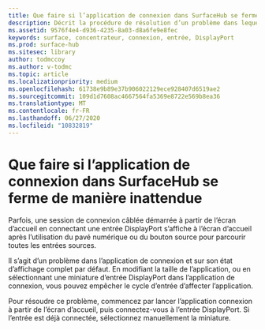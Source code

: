 ```yaml
---
title: Que faire si l’application de connexion dans SurfaceHub se ferme de manière inattendue
description: Décrit la procédure de résolution d’un problème dans lequel l’application de connexion dans surface Hub s’arrête sur l’écran d’accueil après le recyclage des entrées.
ms.assetid: 9576f4e4-d936-4235-8a03-d8a6fe9e8fec
keywords: surface, concentrateur, connexion, entrée, DisplayPort
ms.prod: surface-hub
ms.sitesec: library
author: todmccoy
ms.author: v-todmc
ms.topic: article
ms.localizationpriority: medium
ms.openlocfilehash: 61738e9b89e37b906022129ece928407d6519ae2
ms.sourcegitcommit: 109d1d7608ac4667564fa5369e8722e569b8ea36
ms.translationtype: MT
ms.contentlocale: fr-FR
ms.lasthandoff: 06/27/2020
ms.locfileid: "10832819"
---
```

# Que faire si l’application de connexion dans SurfaceHub se ferme de manière inattendue

Parfois, une session de connexion câblée démarrée à partir de l’écran d’accueil en connectant une entrée DisplayPort s’affiche à l’écran d’accueil après l’utilisation du pavé numérique ou du bouton source pour parcourir toutes les entrées sources.

Il s’agit d’un problème dans l’application de connexion et sur son état d’affichage complet par défaut. En modifiant la taille de l’application, ou en sélectionnant une miniature d’entrée DisplayPort dans l’application de connexion, vous pouvez empêcher le cycle d’entrée d’affecter l’application.

Pour résoudre ce problème, commencez par lancer l’application connexion à partir de l’écran d’accueil, puis connectez-vous à l’entrée DisplayPort. Si l’entrée est déjà connectée, sélectionnez manuellement la miniature.